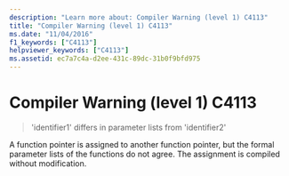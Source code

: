 ```yaml
---
description: "Learn more about: Compiler Warning (level 1) C4113"
title: "Compiler Warning (level 1) C4113"
ms.date: "11/04/2016"
f1_keywords: ["C4113"]
helpviewer_keywords: ["C4113"]
ms.assetid: ec7a7c4a-d2ee-431c-89dc-31b0f9bfd975
---
```

# Compiler Warning (level 1) C4113

> 'identifier1' differs in parameter lists from 'identifier2'

A function pointer is assigned to another function pointer, but the formal parameter lists of the functions do not agree. The assignment is compiled without modification.
